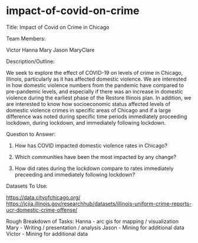 # impact-of-covid-on-crime

Title: Impact of Covid on Crime in Chicago

Team Members:

Victor
Hanna
Mary
Jason
MaryClare

Description/Outline:

We seek to explore the effect of COVID-19 on levels of crime in Chicago, Illinois, particularly as it has affected domestic violence. 
We are interested in how domestic violence numbers from the pandemic have compared to pre-pandemic levels, and especially if there was an increase in domestic violence during the earliest phase of the Restore Illinois plan. 
In addition, we are interested to know how socioeconomic status affected levels of domestic violence crimes in specific areas of Chicago and if a large difference was noted during specific time periods immediately proceeding lockdown, during lockdown, and immediately following lockdown.

Question to Answer:

1) How has COVID impacted domestic violence rates in Chicago?

2) Which communities have been the most impacted by any change?

3) How did rates during the lockdown compare to rates immediately preceeding and immediately following lockdown?

Datasets To Use:

https://data.cityofchicago.org/ 
https://icjia.illinois.gov/researchhub/datasets/illinois-uniform-crime-reports-ucr-domestic-crime-offense/

Rough Breakdown of Tasks:
Hanna - arc gis for mapping / visualization
Mary - Writing / presentation / analysis
Jason - Mining for additional data 
Victor - Mining for additional data


